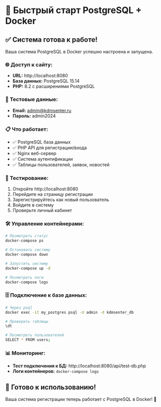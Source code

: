# 🚀 Быстрый старт PostgreSQL + Docker

## ✅ Система готова к работе!

Ваша система PostgreSQL в Docker успешно настроена и запущена.

### 🌐 Доступ к сайту:
- **URL:** http://localhost:8080
- **База данных:** PostgreSQL 15.14
- **PHP:** 8.2 с расширениями PostgreSQL

### 🔐 Тестовые данные:
- **Email:** admin@kdmsenter.ru
- **Пароль:** admin2024

### 📋 Что работает:
- ✅ PostgreSQL база данных
- ✅ PHP API для регистрации/входа
- ✅ Nginx веб-сервер
- ✅ Система аутентификации
- ✅ Таблицы пользователей, заявок, новостей

### 🧪 Тестирование:
1. Откройте http://localhost:8080
2. Перейдите на страницу регистрации
3. Зарегистрируйтесь как новый пользователь
4. Войдите в систему
5. Проверьте личный кабинет

### 🛠️ Управление контейнерами:
```bash
# Посмотреть статус
docker-compose ps

# Остановить систему
docker-compose down

# Запустить систему
docker-compose up -d

# Посмотреть логи
docker-compose logs
```

### 🗄️ Подключение к базе данных:
```bash
# Через psql
docker exec -it my_postgres psql -U admin -d kdmsenter_db

# Проверить таблицы
\dt

# Посмотреть пользователей
SELECT * FROM users;
```

### 📊 Мониторинг:
- **Тест подключения к БД:** http://localhost:8080/api/test-db.php
- **Логи контейнеров:** `docker-compose logs`

## 🎯 Готово к использованию!

Ваша система регистрации теперь работает с PostgreSQL в Docker! 🎉




